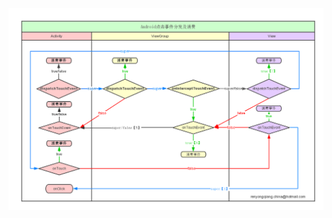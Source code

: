 
![image](https://github.com/renyq/TouchEventDispatchAndExcuteDemo/blob/master/img/Android%E8%A7%A6%E6%91%B8%E4%BA%8B%E4%BB%B6.png)
